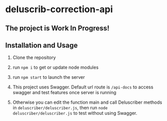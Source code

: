# deluscrib-correction-api

## The project is Work In Progress!

## Installation and Usage

1. Clone the repository

2. run `npm i` to get or update node modules

3. run `npm start` to launch the server

4. This project uses Swagger. Default url route is `/api-docs` to access swagger and test features once server is running

5. Otherwise you can edit the function main and call Deluscriber methods in `deluscriber/deluscriber.js`, then run `node deluscriber/deluscriber.js` to test without
using Swagger.
